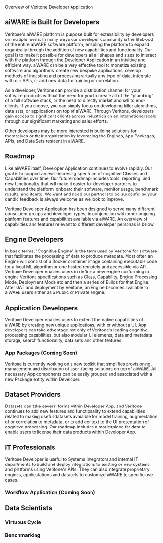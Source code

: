 Overview of Veritone Developer Application 

## aiWARE is Built for Developers
Veritone's aiWARE platform is purpose built for extensibility by developers on multiple levels.  In many ways our developer community is the lifeblood of the entire aiWARE software platform, enabling the platform to expand organically through the addition of new capabilities and functionality.  Our goal is to make it possible for developers all all shapes and sizes to interact with the platform through the Developer Application in an intuitive and efficient way.  aiWARE can be a very effective tool to monetize existing software and algorithms, create new bespoke applications, develop methods of ingesting and processing virtually any type of data, integrate with our APIs, or add new data for training or correlation.

As a developer, Veritone can provide a distribution channel for your software products without the need for you to create all of the "plumbing" of a full software stack, or the need to directly market and sell to end-clients. If you choose, you can simply focus on developing killer algorithms, data sets, or applications on top of aiWARE.  Through Veritone, developers gain access to significant clients across industries on an international scale through our significant marketing and sales efforts.

Other developers may be more interested in building solutions for themselves or their organization by leveraging the Engines, App Packages, APIs, and Data Sets resident in aiWARE.

## Roadmap 
Like aiWARE itself, Developer Application continues to evolve rapidly.  Our goal is to support an ever-incresing spectrum of cognitive Classes and Capabilities over time.  Our future roadmap includes tools, reporting, and new functionality that will make it easier for developer partners to understand the platform, onboard their software, monitor usage, benchmark results, and iterate.  We want and need our partners to be succesful so your candid feedback is always welcome as we look to improve.

Veritone Developer Application has been designed to serve many different constituent groups and developer types, in conjunction with other ongoing platform features and capabilities available via aiWARE.  An overview of capabilities and features relevant to different developer personas is below.  

## Engine Developers
In basic terms, "Cognitive Engine" is the term used by Veritone for software that facilitates the processing of data to produce metadata.  Most often an Engine will consist of a Docker container image containing executable code for a local ML algorithm or one hosted remotely and accessible via API.  Veritone Developer enables users to define a new engine conforming to engine Veritone specifications such as Class, Capability, Engine Processing Mode, Deployment Mode etc and then a series of Builds for that Engine.  After UAT and deployment by Veritone, an Engine becomes available to aiWARE users either as a Public or Private engine.

## Application Developers
Veritone Developer enables users to extend the native capabilities of aiWARE by creating new unique applications, with or without a UI.  App developers can take advantage not only of Veritone's leading cognitive processing capabilities, but also modular UI elements, data and metadata storage, search functionality, data sets and other features.

### App Packages (Coming Soon)
Veritone is currently working on a new toolkit that simplifies provisioning, management and distribution of user-facing solutions on top of aiWARE. All necessary App components can be easily grouped and associated with a new Package entity within Developer. 

## Dataset Providers
Datasets can take several forms within Developer App, and Veritone continues to add new features and functionality to extend capabilities related to making useful datasets avaialble for model training, augmentation of or correlation to metadata, or to add context to the UI presentation of cognitive processing. Our roadmap includes a marketplace for data to enable users to license their data products within Developer App.

## IT Professionals
Veritone Developer is useful to Systems Integrators and internal IT departments to build and deploy integrations to existing or new systems and platforms using Veritone's APIs.  They can also integrate proprietary engines, applicatations and datasets to customize aiWARE to specific use cases. 

### Workflow Application (Coming Soon)
<describe tools and opportunities>

## Data Scientists

### Virtuous Cycle
<describe tools and opportunities>

### Benchmarking
<describe tools and opportunities>
